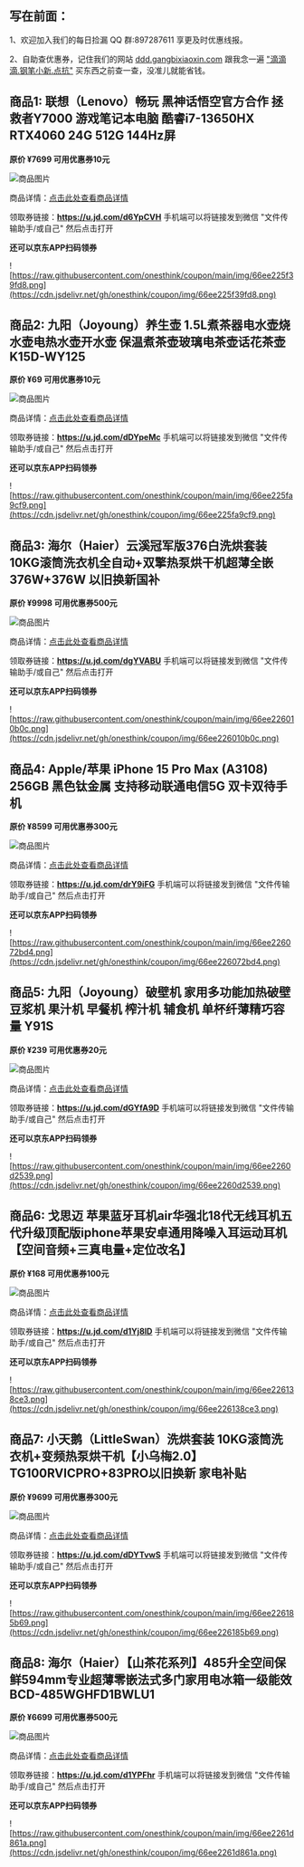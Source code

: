 ## 写在前面：

1、欢迎加入我们的每日捡漏 QQ 群:897287611 享更及时优惠线报。

2、自助查优惠券，记住我们的网站 [ddd.gangbixiaoxin.com](https://ddd.gangbixiaoxin.com) 跟我念一遍 ["滴滴滴.钢笔小新.点抗"](https://ddd.gangbixiaoxin.com) 买东西之前查一查，没准儿就能省钱。

## 商品1: 联想（Lenovo）畅玩 黑神话悟空官方合作 拯救者Y7000 游戏笔记本电脑 酷睿i7-13650HX RTX4060 24G 512G 144Hz屏

**原价 ¥7699 可用优惠券10元**

![商品图片](http://img14.360buyimg.com/n1/jfs/t1/102991/20/51965/143986/66ed221bFe408a641/54c65a834030aa18.jpg)

商品详情：[点击此处查看商品详情](https://union-click.jd.com/jdc?e=1003156031&amp;p=JF8BAZ4JK1olXDYCVV9cAEIeAGkKHV8lGVlaCgFtUQ5SQi0DBUVOBVlUAwoCFxBCHD1WR0VNGFJeSwcYVBYZQTVMFxNBPQdpFSULcg9sRThxZDtIAkdaA1YjWCUVVTZ2TzptVEFYNiwpSRNFcxEfW1dhJHZnIy0UVD1-ewt_UiBWJXNmNzwEWkljW2ZYeQIUGWZZLyc_QRlcYB0Aaz9mNQR2HFc4ahJCQhhhfzluPmVcIAE1bzJkcC58QSxICH9DFTw4VT9-XghWYyJhOHJLMx0pCj9wdDZ3TGtRD2ZhERcPXClQZTdXZihRCU1ALl8bBEcnAl8LGlsSVAAFUldYOHsXA19edVsUXAcDVV9dDE0nAl8IHVgSVA8BVldeDEsfM28AHGvC8L7X3u-IgPLDneffovzA1LrWytZtOHsUM28JGlkVWQEDVl5tOEsUM2w4RTUUDg4CVlpVCiVLAzxRHAcRWGgCVV9cDkkfA18KGloXXzYyZBYJaEp8QhReYR9uG1F7Kz4AVwpPVGd2SzUXC198AD8lAQxNYR18WgNHLXgyVG4)

领取券链接：**https://u.jd.com/d6YpCVH** 手机端可以将链接发到微信 "文件传输助手/或自己" 然后点击打开

**还可以京东APP扫码领券**

![https://raw.githubusercontent.com/onesthink/coupon/main/img/66ee225f39fd8.png](https://cdn.jsdelivr.net/gh/onesthink/coupon/img/66ee225f39fd8.png)

## 商品2: 九阳（Joyoung）养生壶 1.5L煮茶器电水壶烧水壶电热水壶开水壶 保温煮茶壶玻璃电茶壶话花茶壶K15D-WY125

**原价 ¥69 可用优惠券10元**

![商品图片](http://img14.360buyimg.com/n1/jfs/t1/3190/24/24673/149728/66ed7bf2F58a0bfc8/d61e4b8609a1f3ec.jpg)

商品详情：[点击此处查看商品详情](https://union-click.jd.com/jdc?e=1003156031&amp;p=JF8BAaoJK1olXwIAV15bAEseBl8IGloVXAIDUV9VAEonRzBQRQQlBENHFRxWFlVMWzBeTA9KQl1XSwwDVFVPRjtUBAJQAVsMFgQZBDd1diZJWzh0FnVXUDUgfU92BjZLZgJ9G2gAKTU9agp-ZCdaSBxiGXt-NBhKSEdjeh9tbDhyHnJrNDskawJTexpvaTlMIQRhHFYvahJvRwxtYC13FEBJNCxUby9kf21_Q1NiP19yUz4kfzJsYAxWbCJhOn9hKxwqfDxKVhZJWi98PWN1I1cecDJjYRtBfAdhX2ZmIz0mX3tSVgZWbQRhWWVjUxUUa090VBteGSJ1UQoyVW5eCUsQCmkPHVIQbTYCVG4OZp-hnbuHnUfC3IPWxtltCXsXBWwPElIWXw8AXF1UOEsfBF_ftuPA17fX3OeJlsPAusjdkufBw44yZG5eOEsWAm0IH1wUXwYyZF5eOEgnXQEJSF0XXQMFVDABCBhOBDABEzUVXAIFXFddDXsVAm4KGWslbXpgIRccSCh2SBxdHzBoKAJjUQcedRJ_RQEKZjB1P0drMxYPWwxgRxJ0ex0lXTY)

领取券链接：**https://u.jd.com/dDYpeMc** 手机端可以将链接发到微信 "文件传输助手/或自己" 然后点击打开

**还可以京东APP扫码领券**

![https://raw.githubusercontent.com/onesthink/coupon/main/img/66ee225fa9cf9.png](https://cdn.jsdelivr.net/gh/onesthink/coupon/img/66ee225fa9cf9.png)

## 商品3: 海尔（Haier）云溪冠军版376白洗烘套装 10KG滚筒洗衣机全自动+双擎热泵烘干机超薄全嵌 376W+376W 以旧换新国补

**原价 ¥9998 可用优惠券500元**

![商品图片](http://img14.360buyimg.com/n1/jfs/t1/230458/2/27241/178215/66ea7be8Fcacf584b/ef2d301ebfa1cca2.jpg)

商品详情：[点击此处查看商品详情](https://union-click.jd.com/jdc?e=1003156031&amp;p=JF8BAbAJK1olXgADUFleDE8VAV8IGloUWgAEUllcDksnRzBQRQQlBENHFRxWFlVMWzBeTA9KQl1XSwwDVFVPRjtUBAJQAVsMFgQZBEJAexwMHShKKW5AAQQpch4UYGtyaTB8P2gADgMiXzVoBhVQbj4dIkAEChdKSEdjeh9tbChqHHFdBjkqezBQexpvYjlMIQRhHFc9ahJvRxhtYwt3FG5JNBZUYS9kf21_eVJ3P199EClffClsYAxWbwRDOnJLMx0qUjxKVhZJWC9OA2JrJz4VcDJjZhtBfARhJHJiIxddX3tXGW1tHwt2DmZQFCsIVCNuUDBtSx1TUQoyVW5eCUsQCmkPHVIQbTYCVG4OZpyThbuJvoyQ-9-Sxonwg0gWAG84GmsVWwUFXVdeCkITBmgAK1sdWjbV-eaIgvrCi9bchdPC5KHX3eKJlsMnM18LK1sUXAQCUFlcCksnM28LK1glA2gDB1heCkgSAQFUGwhMWlhWEjBdCUofBGoJHmsXXAcAVm5tOEJAexwMHShKKW5AAQQpch4UYGtyaTB8P2gADgMiXzVoBhVQbj4dIkAEChdtCHs)

领取券链接：**https://u.jd.com/dgYVABU** 手机端可以将链接发到微信 "文件传输助手/或自己" 然后点击打开

**还可以京东APP扫码领券**

![https://raw.githubusercontent.com/onesthink/coupon/main/img/66ee226010b0c.png](https://cdn.jsdelivr.net/gh/onesthink/coupon/img/66ee226010b0c.png)

## 商品4: Apple/苹果 iPhone 15 Pro Max (A3108) 256GB 黑色钛金属 支持移动联通电信5G 双卡双待手机

**原价 ¥8599 可用优惠券300元**

![商品图片](http://img14.360buyimg.com/n1/jfs/t1/28716/24/23287/40292/66e96316F08f9d8bf/e859dfb2cc639463.png)

商品详情：[点击此处查看商品详情](https://union-click.jd.com/jdc?e=1003156031&amp;p=JF8BAZ4JK1olXDYCVV9cD0IVCmYMHV0lGVlaCgFtUQ5SQi0DBUVOBVlUAwoCFxBCHD1WR0VNGFJeSwcYVBYZQTVMFwFOJ1JHFVg0Sz9TdhVAGBtJOX1UFApaeCUVCmtvQB1wXVYGJ14_bg1LSjAfW1dhJHZnIy0iVD9IVTx8eCBUJXNmMzwEdEl0S2d6eQF1GXJnLDs_CTtcYx0BfT9mNQR1DFYrahFgQhthcwtuPmVcIFwpbjx0Vix_byxICH9DFTgVYzF3YDpIYyJhP3JbAQIpYS91dyZjTGtyHwJ5KFkqYC4WSywPYDp0NGNdE149BEcnAl8LGlsSVAAFUldYOHsXA19edVsUXAcDVV9dC00nAl8IHVgSVA8BVlZdC0oSM28AHGvC8L7X3u-IgPLDneffovzA1LrWytZtOHsUM28JGlkVWQEDVl5tOEsUM2w4RTUUDg4CVlpVCiVLAzxRHBlRB2gCVV9cAUkUBF8KGloXXzYyZAQGch9SQmlhWC9RKHxKVx4BbDBBQzsPazUXVAJlDxg4CBsTcG9qfR1JFFkyVG4)

领取券链接：**https://u.jd.com/drY9iFG** 手机端可以将链接发到微信 "文件传输助手/或自己" 然后点击打开

**还可以京东APP扫码领券**

![https://raw.githubusercontent.com/onesthink/coupon/main/img/66ee226072bd4.png](https://cdn.jsdelivr.net/gh/onesthink/coupon/img/66ee226072bd4.png)

## 商品5: 九阳（Joyoung）破壁机 家用多功能加热破壁豆浆机 果汁机 早餐机 榨汁机 辅食机 单杯纤薄精巧容量 Y91S

**原价 ¥239 可用优惠券20元**

![商品图片](http://img14.360buyimg.com/n1/jfs/t1/25319/13/22752/114163/66eda001Fb91b11a3/63ac21c367eb67d1.jpg)

商品详情：[点击此处查看商品详情](https://union-click.jd.com/jdc?e=1003156031&amp;p=JF8BAaoJK1olXwIAV1xdDEoXA18IGloUXAAEVlpVD0InRzBQRQQlBENHFRxWFlVMWzBeTA9KQl1XSwwDVFVPRjtUBAJQAVsMFgQZBD8TczJBSA9IBgZKNi0bXzhyaylDSDxsBGgANS4dDDlOeypfTl0cX3Z_MyBKSEdjeh9tbChyHHFdKDgkazRLexpvaDlMLQRhJlcOahF_Rw9TYCh3FG5JIBZUbi9ja21_eVJGP1xyUioFdClsYAxWbFlpO3FxHQEpCTxKVhZWQSxgBHt7MAQccDJjYRtBcBhjJGZSLT02X3twSG9jUDBdOmZwVxY8QU4TZj8LaRllUQoyVW5eCUsQCmkPHVIQbTYCVG4OZp-hnbuHnUfDzIPWxu5tCXsXBWwPElIWXw4BUVdeOEsfBF_ftuPA17fX3OeJlsPAusjdkufBw44yZG5eOEsWAm0IH1wUXwYyZF5eOEgnXQEJSF0XXQQDVTABCBhOBCpNWzUVXAIEVFZbDXsVAm4KGWslbXIGJAMUWx9KWG9AeShTCnVnPBgWWyxuWgEKeitVWXRbLBsKXU0eAR91fCUlXTY)

领取券链接：**https://u.jd.com/dGYfA9D** 手机端可以将链接发到微信 "文件传输助手/或自己" 然后点击打开

**还可以京东APP扫码领券**

![https://raw.githubusercontent.com/onesthink/coupon/main/img/66ee2260d2539.png](https://cdn.jsdelivr.net/gh/onesthink/coupon/img/66ee2260d2539.png)

## 商品6: 戈思迈 苹果蓝牙耳机air华强北18代无线耳机五代升级顶配版iphone苹果安卓通用降噪入耳运动耳机 【空间音频+三真电量+定位改名】

**原价 ¥168 可用优惠券100元**

![商品图片](http://img14.360buyimg.com/n1/jfs/t1/156709/25/46737/79019/66eb9ef7F9dc37c98/e320fe7fc4b55991.jpg)

商品详情：[点击此处查看商品详情](https://union-click.jd.com/jdc?e=1003156031&amp;p=JF8BAdsJK1olXwIAVVhfD0oSAV8IGlsVXgQHU1hYDE0SB19MRANLAjZbERscSkAJHTRQRA1CCVkdDwtCWhVLHTdNTwcKBENeCVAfUg8bAQxuGRt0O0B8MBcPUD5xWyZhHR5WBFhUOlwPTyp0dwRMTDtXPwcCAQQ9CVxXDxtxazliPlNHIzc1bD9kcC5_cj9NOWUDEioFVTh1ShNOey5lDWFYKBc-QEpHYW5gWztdB2VgHTYbfANodRt7GwxhJG5kIxciTz9ufwxzfCcTOE5hIjkCViNFZRNtbDhiHGZdNDkqUjcSdRZwcixPIQFiVgctawJwQBhXez1iKXIEIDc9bytlYCh8Ygl3KXVXFCkkaC1sY3sKbk8XKDZiBz4WdTJoWgx_ZR0QHwRrCjgYSjZBD2M4GmsWXAYFXVhaDkISM18IG2tUMwYEUltaDUkeM244G10WWg8LV1xVDUsQBF8IE1wliqu6gdTs3cOu1_GAzOKyiI--gMDVOHsnAF8IGloXXQIFVVxdOHsXAF8LKwV7XFUEVl5YD015X29bQlxSWF1sVF9ZDk8WBW44GVoUXwQyZG5fay0VQw5uXSVxFFRaITgFQSIRRixRRQ17X1RFNT0pYw9AYy1qGltAB2YDZF5t)

领取券链接：**https://u.jd.com/d1Yj8lD** 手机端可以将链接发到微信 "文件传输助手/或自己" 然后点击打开

**还可以京东APP扫码领券**

![https://raw.githubusercontent.com/onesthink/coupon/main/img/66ee226138ce3.png](https://cdn.jsdelivr.net/gh/onesthink/coupon/img/66ee226138ce3.png)

## 商品7: 小天鹅（LittleSwan）洗烘套装 10KG滚筒洗衣机+变频热泵烘干机【小乌梅2.0】TG100RVICPRO+83PRO以旧换新 家电补贴

**原价 ¥9699 可用优惠券300元**

![商品图片](http://img14.360buyimg.com/n1/jfs/t1/6641/37/33987/136299/66ed2dc3F662bdd73/f0e5b8def041786f.jpg)

商品详情：[点击此处查看商品详情](https://union-click.jd.com/jdc?e=1003156031&amp;p=JF8BAbUJK1olXwICU1leAUkXC18IGloUVQAGVl9eCUonRzBQRQQlBENHFRxWFlVMWzBeTA9KQl1XSwwDVFVPRjtUBAJQAVsMFgQZBDNTfhthcidgWE9WPycLfzFWczNwZAxpKGgAUV8CTDdEUxJtXTtnGn5nDVlKSEdjeh9tbChcHHF7KDsqUSxTexpsSzlMDwRhHFcNahJzRxtTYCJ3FGJJIxZUbi9kf21oaVJxP19LFSoVczxsYAxWb1lhPnFbPxkpfDxKVhZJWjhdAH5lCVdccDJjYRtRTh5jJFBiIwc-X3sTdWt0fRMVH2MHTjVYAQNySgtqUjhlUQoyVW5eCUsQCmkPHVIQbTYCVG4PZpySpbaYiYy41tOJ6YjXvRlWQbizv4yw0jYDZF5bC0weCmwKE1wTWgIyVFZaOJy6u7qCqo6d5NKc3Inkr56ev7uWk2slbQUyVF9cCksTBG4KG2slXQUyV24DZkpEBGoAGlIdM1oCBwdaQU5SbW8JHVodVAEEZFxcCUkVM184Yx9oKW9rKCtYQR98ejl_YRplAX59AyIoZkkSAjBMZwhFIGNENCwacC5OBF8IKw)

领取券链接：**https://u.jd.com/dDYTvwS** 手机端可以将链接发到微信 "文件传输助手/或自己" 然后点击打开

**还可以京东APP扫码领券**

![https://raw.githubusercontent.com/onesthink/coupon/main/img/66ee226185b69.png](https://cdn.jsdelivr.net/gh/onesthink/coupon/img/66ee226185b69.png)

## 商品8: 海尔（Haier）【山茶花系列】485升全空间保鲜594mm专业超薄零嵌法式多门家用电冰箱一级能效BCD-485WGHFD1BWLU1

**原价 ¥6699 可用优惠券500元**

![商品图片](http://img14.360buyimg.com/n1/jfs/t1/239423/30/18035/190884/66ed833aF1d217f2c/ee9c19e83e4c548a.jpg)

商品详情：[点击此处查看商品详情](https://union-click.jd.com/jdc?e=1003156031&amp;p=JF8BAZ4JK1olXDYCVV9cAEISAWsLElklGVlaCgFtUQ5SQi0DBUVOBVlUAwoCFxBCHD1WR0VNGFJeSwcYVBYZQTVMFxJdCn0CUFcefhVceA9QWAcTX3pLMloAaiUVBGpNUwgdK0RxUyI9CC5fVDgfW1dhJHZnIy0UVDx-fwl_QltQJXNmBzwHaElgcWZbeQFhGXJnLyg_QT9cYB0AaD9hKQR1HFc6ahF0Qg8KYz1uPmVcIAE1WDJ0SjF-byxICH9DFyoGVixjdAcIYyJhOHJLMwIqCit0dzZdTGtNIGV1FAEPXiluBDNMZidtCHRQPQ0LBEcnAl8LGlsSVAAFUldYOHsXA19edVsUXAcDVV5bAUgnAl8IHVgSVA8BVlZUDk8RM28AHGvC8L7X3u-IgPLDneffovzA1LrWytZtOHsUM28JGlkVWQEDVl5tOEsUM2w4RTUUDg4CV1ZbDyVLAzxRHBNKG2gCVV9cAE4SBF8KGloXXzYyZBcVXzAXB2ZLbQVeJmZaFwJbCjdeZWtVeTUXWgNHHA1VfglkBBNoGz5dClEyVG4)

领取券链接：**https://u.jd.com/d1YPFhr** 手机端可以将链接发到微信 "文件传输助手/或自己" 然后点击打开

**还可以京东APP扫码领券**

![https://raw.githubusercontent.com/onesthink/coupon/main/img/66ee2261d861a.png](https://cdn.jsdelivr.net/gh/onesthink/coupon/img/66ee2261d861a.png)

